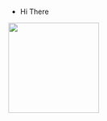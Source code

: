 - Hi There

<div>
    <a href="https//beacons.ai/sandypiropo">
    <img height="180cm" src="https://github-readme-stats.vercel.app/api?username=sandypiropo&show_icons=true&theme=transparent&include_all_commits=true&count_private=true"/>
                             
                             
                             

                             
